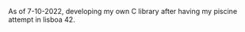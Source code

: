 As of 7-10-2022, developing my own C library after having my piscine attempt in lisboa 42.

<!---
SaraivaYohl/SaraivaYohl is a ✨ special ✨ repository because its `README.md` (this file) appears on your GitHub profile.
You can click the Preview link to take a look at your changes.
--->
